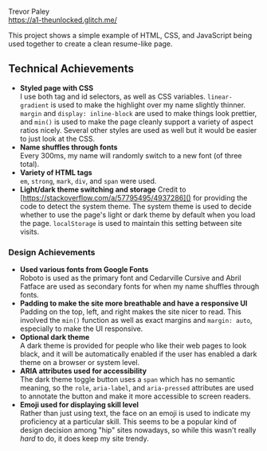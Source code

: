 Trevor Paley  
https://a1-theunlocked.glitch.me/

This project shows a simple example of HTML, CSS, and JavaScript being used together to create a clean resume-like page.

## Technical Achievements
- **Styled page with CSS**  
    I use both tag and id selectors, as well as CSS variables. `linear-gradient` is used to make the highlight over my name slightly thinner. `margin` and `display: inline-block` are used to make things look prettier, and `min()` is used to make the page cleanly support a variety of aspect ratios nicely. Several other styles are used as well but it would be easier to just look at the CSS.
- **Name shuffles through fonts**  
    Every 300ms, my name will randomly switch to a new font (of three total).
- **Variety of HTML tags**  
    `em`, `strong`, `mark`, `div`, and `span` were used.
- **Light/dark theme switching and storage**
    Credit to [https://stackoverflow.com/a/57795495/4937286]() for providing the code to detect the system theme. The system theme is used to decide whether to use the page's light or dark theme by default when you load the page. `localStorage` is used to maintain this setting between site visits.

### Design Achievements
- **Used various fonts from Google Fonts**  
    Roboto is used as the primary font and Cedarville Cursive and Abril Fatface are used as secondary fonts for when my name shuffles through fonts.
- **Padding to make the site more breathable and have a responsive UI**  
    Padding on the top, left, and right makes the site nicer to read. This involved the `min()` function as well as exact margins and `margin: auto`, especially to make the UI responsive.
- **Optional dark theme**  
    A dark theme is provided for people who like their web pages to look black, and it will be automatically enabled if the user has enabled a dark theme on a browser or system level.
- **ARIA attributes used for accessibility**  
    The dark theme toggle button uses a `span` which has no semantic meaning, so the `role`, `aria-label`, and `aria-pressed` attributes are used to annotate the button and make it more accessible to screen readers.
- **Emoji used for displaying skill level**  
    Rather than just using text, the face on an emoji is used to indicate my proficiency at a particular skill. This seems to be a popular kind of design decision among "hip" sites nowadays, so while this wasn't really _hard_ to do, it does keep my site trendy.
